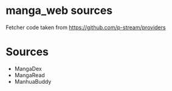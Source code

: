 # manga_web sources
Fetcher code taken from https://github.com/p-stream/providers

# Sources
- MangaDex
- MangaRead
- ManhuaBuddy